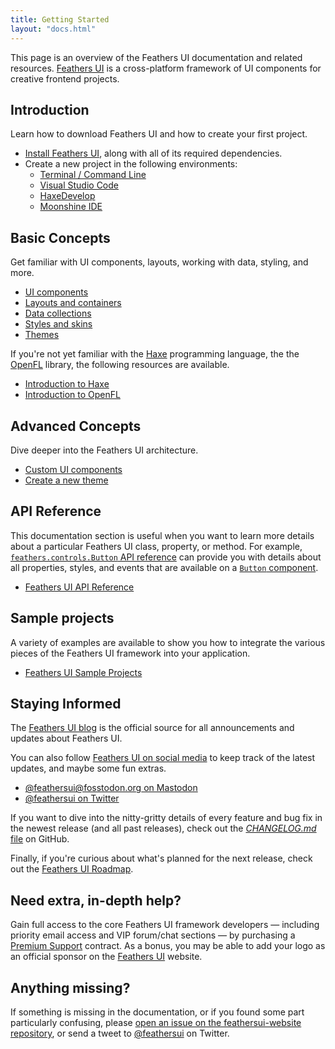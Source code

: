 ```yaml
---
title: Getting Started
layout: "docs.html"
---
```


This page is an overview of the Feathers UI documentation and related resources. [Feathers UI](/) is a cross-platform framework of UI components for creative frontend projects.

## Introduction

Learn how to download Feathers UI and how to create your first project.

- [Install Feathers UI](./installation.md), along with all of its required dependencies.
- Create a new project in the following environments:
  - [Terminal / Command Line](./terminal-new-project.md)
  - [Visual Studio Code](./visual-studio-code.md)
  - [HaxeDevelop](./haxedevelop.md)
  - [Moonshine IDE](./moonshine-ide.md)

## Basic Concepts

Get familiar with UI components, layouts, working with data, styling, and more.

- [UI components](./ui-components.md)
- [Layouts and containers](./layouts-and-containers.md)
- [Data collections](./data-collections.md)
- [Styles and skins](./intro-to-skins.md)
- [Themes](./themes.md)

If you're not yet familiar with the [Haxe](https://haxe.org/) programming language, the the [OpenFL](https://openfl.org/) library, the following resources are available.

- [Introduction to Haxe](https://haxe.org/documentation/introduction/)
- [Introduction to OpenFL](./openfl-intro.md)

## Advanced Concepts

Dive deeper into the Feathers UI architecture.

- [Custom UI components](./custom-ui-components.md)
- [Create a new theme](./custom-themes.md)

## API Reference

This documentation section is useful when you want to learn more details about a particular Feathers UI class, property, or method. For example, [`feathers.controls.Button` API reference](https://api.feathersui.com/current/feathers/controls/Button.html) can provide you with details about all properties, styles, and events that are available on a [`Button` component](./button.md).

- [Feathers UI API Reference](https://api.feathersui.com/)

## Sample projects

A variety of examples are available to show you how to integrate the various pieces of the Feathers UI framework into your application.

- [Feathers UI Sample Projects](/samples/haxe-openfl/)

## Staying Informed

The [Feathers UI blog](https://feathersui.com/blog/) is the official source for all announcements and updates about Feathers UI.

You can also follow [Feathers UI on social media](/social-media/) to keep track of the latest updates, and maybe some fun extras.

- [@feathersui@fosstodon.org on Mastodon](https://fosstodon.org/@feathersui)
- [@feathersui on Twitter](https://twitter.com/feathersui)

If you want to dive into the nitty-gritty details of every feature and bug fix in the newest release (and all past releases), check out the [_CHANGELOG.md_ file](https://github.com/feathersui/feathersui-openfl/blob/master/CHANGELOG.md) on GitHub.

Finally, if you're curious about what's planned for the next release, check out the [Feathers UI Roadmap](/learn/haxe-openfl/roadmap).

## Need extra, in-depth help?

Gain full access to the core Feathers UI framework developers — including priority email access and VIP forum/chat sections — by purchasing a [Premium Support](/premium-support/) contract. As a bonus, you may be able to add your logo as an official sponsor on the [Feathers UI](/) website.

## Anything missing?

If something is missing in the documentation, or if you found some part particularly confusing, please [open an issue on the feathersui-website repository](https://github.com/feathersui/feathersui-website/issues/new), or send a tweet to [@feathersui](https://twitter.com/feathersui) on Twitter.

